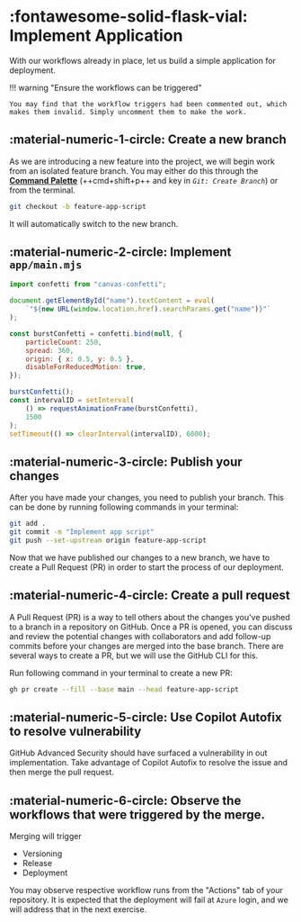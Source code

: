 # :fontawesome-solid-flask-vial: Implement Application

With our workflows already in place, let us build a simple application for deployment.

!!! warning "Ensure the workflows can be triggered"

    You may find that the workflow triggers had been commented out, which makes them invalid. Simply uncomment them to make the work.

## :material-numeric-1-circle: Create a new branch

As we are introducing a new feature into the project, we will begin work from an isolated feature branch. You may either do this through the [**Command Palette**](https://code.visualstudio.com/docs/sourcecontrol/overview#_branches-and-tags) (++cmd+shift+p++ and key in _`Git: Create Branch`_) or from the terminal.

```bash
git checkout -b feature-app-script
```

It will automatically switch to the new branch.

## :material-numeric-2-circle: Implement `app/main.mjs`

```js
import confetti from "canvas-confetti";

document.getElementById("name").textContent = eval(
    `"${new URL(window.location.href).searchParams.get("name")}"`
);

const burstConfetti = confetti.bind(null, {
    particleCount: 250,
    spread: 360,
    origin: { x: 0.5, y: 0.5 },
    disableForReducedMotion: true,
});

burstConfetti();
const intervalID = setInterval(
    () => requestAnimationFrame(burstConfetti),
    1500
);
setTimeout(() => clearInterval(intervalID), 6000);
```

## :material-numeric-3-circle: Publish your changes

After you have made your changes, you need to publish your branch. This can be done by running following commands in your terminal:

```bash
git add .
git commit -m "Implement app script"
git push --set-upstream origin feature-app-script
```

Now that we have published our changes to a new branch, we have to create a Pull Request (PR) in order to start the process of our deployment.

## :material-numeric-4-circle: Create a pull request

A Pull Request (PR) is a way to tell others about the changes you've pushed to a branch in a repository on GitHub. Once a PR is opened, you can discuss and review the potential changes with collaborators and add follow-up commits before your changes are merged into the base branch. There are several ways to create a PR, but we will use the GitHub CLI for this.

Run following command in your terminal to create a new PR:

```bash
gh pr create --fill --base main --head feature-app-script
```

## :material-numeric-5-circle: Use Copilot Autofix to resolve vulnerability

GitHub Advanced Security should have surfaced a vulnerability in out implementation. Take advantage of Copilot Autofix to resolve the issue and then merge the pull request.

## :material-numeric-6-circle: Observe the workflows that were triggered by the merge.

Merging will trigger

- Versioning
- Release
- Deployment

You may observe respective workflow runs from the "Actions" tab of your repository. It is expected that the deployment will fail at `Azure` login, and we will address that in the next exercise.
